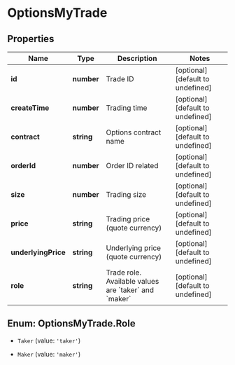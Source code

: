 # OptionsMyTrade

## Properties

Name | Type | Description | Notes
------------ | ------------- | ------------- | -------------
**id** | **number** | Trade ID | [optional] [default to undefined]
**createTime** | **number** | Trading time | [optional] [default to undefined]
**contract** | **string** | Options contract name | [optional] [default to undefined]
**orderId** | **number** | Order ID related | [optional] [default to undefined]
**size** | **number** | Trading size | [optional] [default to undefined]
**price** | **string** | Trading price (quote currency) | [optional] [default to undefined]
**underlyingPrice** | **string** | Underlying price (quote currency) | [optional] [default to undefined]
**role** | **string** | Trade role. Available values are &#x60;taker&#x60; and &#x60;maker&#x60; | [optional] [default to undefined]

## Enum: OptionsMyTrade.Role

* `Taker` (value: `'taker'`)

* `Maker` (value: `'maker'`)


